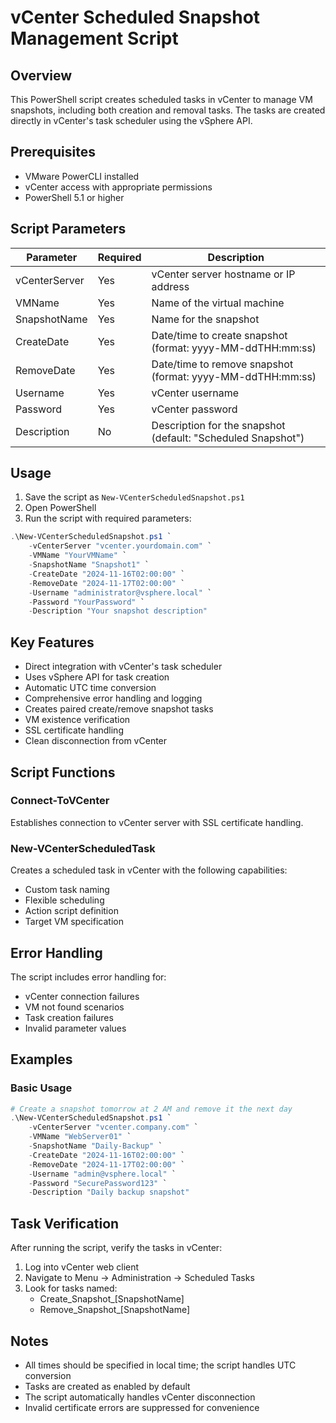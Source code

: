 # vCenter Scheduled Snapshot Management Script

## Overview
This PowerShell script creates scheduled tasks in vCenter to manage VM snapshots, including both creation and removal tasks. The tasks are created directly in vCenter's task scheduler using the vSphere API.

## Prerequisites
* VMware PowerCLI installed
* vCenter access with appropriate permissions
* PowerShell 5.1 or higher

## Script Parameters
| Parameter | Required | Description |
|-----------|----------|-------------|
| vCenterServer | Yes | vCenter server hostname or IP address |
| VMName | Yes | Name of the virtual machine |
| SnapshotName | Yes | Name for the snapshot |
| CreateDate | Yes | Date/time to create snapshot (format: yyyy-MM-ddTHH:mm:ss) |
| RemoveDate | Yes | Date/time to remove snapshot (format: yyyy-MM-ddTHH:mm:ss) |
| Username | Yes | vCenter username |
| Password | Yes | vCenter password |
| Description | No | Description for the snapshot (default: "Scheduled Snapshot") |

## Usage

1. Save the script as `New-VCenterScheduledSnapshot.ps1`
2. Open PowerShell
3. Run the script with required parameters:

```powershell
.\New-VCenterScheduledSnapshot.ps1 `
    -vCenterServer "vcenter.yourdomain.com" `
    -VMName "YourVMName" `
    -SnapshotName "Snapshot1" `
    -CreateDate "2024-11-16T02:00:00" `
    -RemoveDate "2024-11-17T02:00:00" `
    -Username "administrator@vsphere.local" `
    -Password "YourPassword" `
    -Description "Your snapshot description"
```

## Key Features
* Direct integration with vCenter's task scheduler
* Uses vSphere API for task creation
* Automatic UTC time conversion
* Comprehensive error handling and logging
* Creates paired create/remove snapshot tasks
* VM existence verification
* SSL certificate handling
* Clean disconnection from vCenter

## Script Functions

### Connect-ToVCenter
Establishes connection to vCenter server with SSL certificate handling.

### New-VCenterScheduledTask
Creates a scheduled task in vCenter with the following capabilities:
* Custom task naming
* Flexible scheduling
* Action script definition
* Target VM specification

## Error Handling
The script includes error handling for:
* vCenter connection failures
* VM not found scenarios
* Task creation failures
* Invalid parameter values

## Examples

### Basic Usage
```powershell
# Create a snapshot tomorrow at 2 AM and remove it the next day
.\New-VCenterScheduledSnapshot.ps1 `
    -vCenterServer "vcenter.company.com" `
    -VMName "WebServer01" `
    -SnapshotName "Daily-Backup" `
    -CreateDate "2024-11-16T02:00:00" `
    -RemoveDate "2024-11-17T02:00:00" `
    -Username "admin@vsphere.local" `
    -Password "SecurePassword123" `
    -Description "Daily backup snapshot"
```

## Task Verification
After running the script, verify the tasks in vCenter:
1. Log into vCenter web client
2. Navigate to Menu → Administration → Scheduled Tasks
3. Look for tasks named:
   * Create_Snapshot_[SnapshotName]
   * Remove_Snapshot_[SnapshotName]

## Notes
* All times should be specified in local time; the script handles UTC conversion
* Tasks are created as enabled by default
* The script automatically handles vCenter disconnection
* Invalid certificate errors are suppressed for convenience
